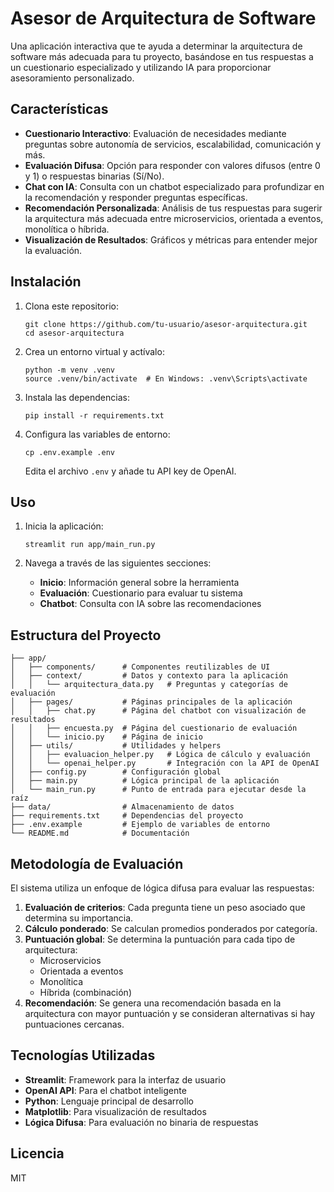# Asesor de Arquitectura de Software

Una aplicación interactiva que te ayuda a determinar la arquitectura de software más adecuada para tu proyecto, basándose en tus respuestas a un cuestionario especializado y utilizando IA para proporcionar asesoramiento personalizado.

## Características

- **Cuestionario Interactivo**: Evaluación de necesidades mediante preguntas sobre autonomía de servicios, escalabilidad, comunicación y más.
- **Evaluación Difusa**: Opción para responder con valores difusos (entre 0 y 1) o respuestas binarias (Sí/No).
- **Chat con IA**: Consulta con un chatbot especializado para profundizar en la recomendación y responder preguntas específicas.
- **Recomendación Personalizada**: Análisis de tus respuestas para sugerir la arquitectura más adecuada entre microservicios, orientada a eventos, monolítica o híbrida.
- **Visualización de Resultados**: Gráficos y métricas para entender mejor la evaluación.

## Instalación

1. Clona este repositorio:
   ```
   git clone https://github.com/tu-usuario/asesor-arquitectura.git
   cd asesor-arquitectura
   ```

2. Crea un entorno virtual y actívalo:
   ```
   python -m venv .venv
   source .venv/bin/activate  # En Windows: .venv\Scripts\activate
   ```

3. Instala las dependencias:
   ```
   pip install -r requirements.txt
   ```

4. Configura las variables de entorno:
   ```
   cp .env.example .env
   ```
   Edita el archivo `.env` y añade tu API key de OpenAI.

## Uso

1. Inicia la aplicación:
   ```
   streamlit run app/main_run.py
   ```

2. Navega a través de las siguientes secciones:
   - **Inicio**: Información general sobre la herramienta
   - **Evaluación**: Cuestionario para evaluar tu sistema
   - **Chatbot**: Consulta con IA sobre las recomendaciones

## Estructura del Proyecto

```
├── app/
│   ├── components/      # Componentes reutilizables de UI
│   ├── context/         # Datos y contexto para la aplicación
│   │   └── arquitectura_data.py   # Preguntas y categorías de evaluación
│   ├── pages/           # Páginas principales de la aplicación
│   │   ├── chat.py      # Página del chatbot con visualización de resultados
│   │   ├── encuesta.py  # Página del cuestionario de evaluación
│   │   └── inicio.py    # Página de inicio
│   ├── utils/           # Utilidades y helpers
│   │   ├── evaluacion_helper.py   # Lógica de cálculo y evaluación
│   │   └── openai_helper.py       # Integración con la API de OpenAI
│   ├── config.py        # Configuración global
│   ├── main.py          # Lógica principal de la aplicación
│   └── main_run.py      # Punto de entrada para ejecutar desde la raíz
├── data/                # Almacenamiento de datos
├── requirements.txt     # Dependencias del proyecto
├── .env.example         # Ejemplo de variables de entorno
└── README.md            # Documentación
```

## Metodología de Evaluación

El sistema utiliza un enfoque de lógica difusa para evaluar las respuestas:

1. **Evaluación de criterios**: Cada pregunta tiene un peso asociado que determina su importancia.
2. **Cálculo ponderado**: Se calculan promedios ponderados por categoría.
3. **Puntuación global**: Se determina la puntuación para cada tipo de arquitectura:
   - Microservicios
   - Orientada a eventos
   - Monolítica
   - Híbrida (combinación)
4. **Recomendación**: Se genera una recomendación basada en la arquitectura con mayor puntuación y se consideran alternativas si hay puntuaciones cercanas.

## Tecnologías Utilizadas

- **Streamlit**: Framework para la interfaz de usuario
- **OpenAI API**: Para el chatbot inteligente
- **Python**: Lenguaje principal de desarrollo
- **Matplotlib**: Para visualización de resultados
- **Lógica Difusa**: Para evaluación no binaria de respuestas

## Licencia

MIT 